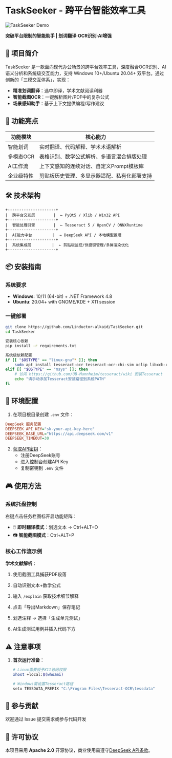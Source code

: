 # TaskSeeker - 跨平台智能效率工具

![TaskSeeker Demo](demo.gif) <!-- 建议后续补充实际截图 -->

**突破平台限制的智能助手 | 划词翻译·OCR识别·AI增强**

## 🌟 项目简介

TaskSeeker 是一款面向现代办公场景的跨平台效率工具，深度融合OCR识别、AI语义分析和系统级交互能力，支持 Windows 10+/Ubuntu 20.04+ 双平台。通过创新的「三模交互体系」，实现：

- **精准划词翻译**：选中即译，学术文献阅读利器
- **智能截图OCR**：一键解析图片/PDF中的复杂公式
- **场景感知助手**：基于上下文提供编程/写作建议

## 🚀 功能亮点

| 功能模块         | 核心能力                                                                 |
|------------------|--------------------------------------------------------------------------|
| 智能划词         | 实时翻译、代码解释、学术术语解析                                         |
| 多模态OCR        | 表格识别、数学公式解析、多语言混合排版处理                               |
| AI工作流         | 上下文感知的连续对话、自定义Prompt模板库                               |
| 企业级特性       | 剪贴板历史管理、多显示器适配、私有化部署支持                           |

## 🛠 技术架构

```plaintext
+---------------------+
|  跨平台交互层        |  ← PyQt5 / Xlib / Win32 API
+---------------------+
|  智能处理引擎        |  ← Tesseract 5 / OpenCV / ONNXRuntime
+---------------------+
|  AI能力中台         |  ← DeepSeek API / 本地模型推理
+---------------------+
|  系统集成层         |  ← 剪贴板监控/快捷键管理/多屏渲染优化
+---------------------+
```

## 📦 安装指南

### 系统要求
- **Windows**: 10/11 (64-bit) + .NET Framework 4.8
- **Ubuntu**: 20.04+ with GNOME/KDE + X11 session

### 一键部署
```bash
git clone https://github.com/Linductor-alkaid/TaskSeeker.git
cd TaskSeeker

安装核心依赖
pip install -r requirements.txt

系统级依赖配置
if [[ "$OSTYPE" == "linux-gnu"* ]]; then
    sudo apt install tesseract-ocr tesseract-ocr-chi-sim xclip libxcb-xinerama0
elif [[ "$OSTYPE" == "msys" ]]; then
    # 访问 https://github.com/UB-Mannheim/tesseract/wiki 安装Tesseract
    echo "请手动添加Tesseract安装路径到系统PATH"
fi
```

## 🔧 环境配置

1. 在项目根目录创建 `.env` 文件：

```ini
DeepSeek 服务配置
DEEPSEEK_API_KEY="sk-your-api-key-here"
DEEPSEEK_BASE_URL="https://api.deepseek.com/v1"
DEEPSEEK_TIMEOUT=30
```

2. [获取API密钥](https://platform.deepseek.com/)：
   - 注册DeepSeek账号
   - 进入控制台创建API Key
   - 复制密钥到 `.env` 文件

## 🎮 使用方法

### 系统托盘控制

右键点击任务栏图标开启功能矩阵：
- 🖱️ **即时翻译模式**：划选文本 → Ctrl+ALT+O
- 📷 **智能截图模式**：Ctrl+ALT+P
### 核心工作流示例
**学术文献解析**：
1. 使用截图工具捕获PDF段落
2. 自动识别文本+数学公式
3. 输入 `/explain` 获取技术细节解释
4. 点击「导出Markdown」保存笔记


1. 划选注释 → 选择「生成单元测试」
2. AI生成测试用例并插入代码下方

## ⚠️ 注意事项

1. **首次运行准备**：
   ```bash
   # Linux需要授予X11访问权限
   xhost +local:$(whoami)
   
   # Windows需设置Tesseract路径
   setx TESSDATA_PREFIX "C:\Program Files\Tesseract-OCR\tessdata"
   ```

## 🤝 参与贡献

欢迎通过 Issue 提交需求或参与代码开发

## 📜 许可协议

本项目采用 **Apache 2.0** 开源协议，商业使用需遵守[DeepSeek API条款](https://www.deepseek.com/terms)。
